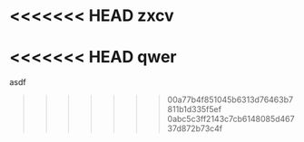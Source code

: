 <<<<<<< HEAD
zxcv
=======
<<<<<<< HEAD
qwer
=======
asdf
>>>>>>> 00a77b4f851045b6313d76463b7811b1d335f5ef
>>>>>>> 0abc5c3ff2143c7cb6148085d46737d872b73c4f
